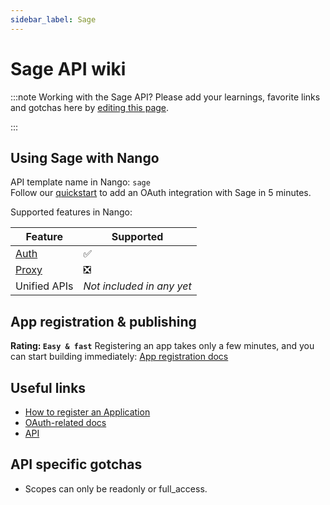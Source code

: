```yaml
---
sidebar_label: Sage
---
```


# Sage API wiki

:::note Working with the Sage API?
Please add your learnings, favorite links and gotchas here by [editing this page](https://github.com/nangohq/nango/tree/master/docs/docs/providers/sage.md).

:::

## Using Sage with Nango

API template name in Nango: `sage`  
Follow our [quickstart](../quickstart.md) to add an OAuth integration with Sage in 5 minutes.

Supported features in Nango:

| Feature                            | Supported                 |
| ---------------------------------- | ------------------------- |
| [Auth](/nango-auth/core-concepts)  | ✅                        |
| [Proxy](/nango-unified-apis/proxy) | ❎                        |
| Unified APIs                       | _Not included in any yet_ |

## App registration & publishing

**Rating: `Easy & fast`**
Registering an app takes only a few minutes, and you can start building immediately: [App registration docs](https://developer.sage.com/accounting/guides/getting-started/client_app_registration/)



## Useful links

- [How to register an Application](https://developer.sage.com/accounting/guides/getting-started/client_app_registration/)
- [OAuth-related docs](https://developer.sage.com/accounting/guides/authenticating/authentication/)
- [API](https://developer.sage.com/accounting/reference/)


## API specific gotchas
- Scopes can only be readonly or full_access.
